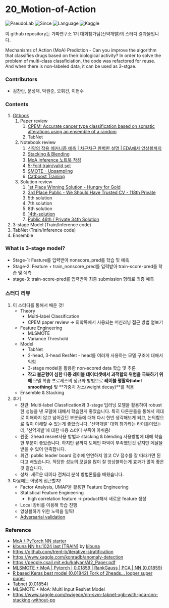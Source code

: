 # 20_Motion-of-Action

![PseudoLab](https://img.shields.io/badge/Community-PseudoLab-ff69b4.svg)
![Since](https://img.shields.io/badge/Since-2020-blueviolet.svg)
![Language](https://img.shields.io/badge/Language-Python-blue.svg)
![Kaggle](https://img.shields.io/badge/Interest-Kaggle-9cf.svg)

이 github repository는 가짜연구소 1기 대회참가팀(신약개발)의 스터디 결과물입니다.

Mechanisms of Action (MoA) Prediction - Can you improve the algorithm that classifies drugs based on their biological activity?
In order to solve the problem of multi-class classficiation, the code was refactored for reuse. And when there is non-labeled data, it can be used as 3-stgae.

### Contributors
- 김찬란, 문성채, 박원준, 오휘건, 이현수


### Contents
1. [Gitbook](https://app.gitbook.com/@pseudo-lab/s/1st-moa/)
    1. Paper review
        1. [CPEM: Accurate cancer type classification based on somatic alterations using an ensemble of a random](https://app.gitbook.com/@pseudo-lab/s/1st-moa/paper-review/cpem-accurate-cancer-type-classification-based-on-somatic-alterations-using-an-ensemble-of-a-random)
        2. TabNet
    2. Notebook review
        1. [신약의 작용 메커니즘 예측 | 차근차근 완벽한 설명 | EDA에서 앙상블까지](https://app.gitbook.com/@pseudo-lab/s/1st-moa/notebook-review/moa-public-26th-solution)
        2. [Stacking & Blending](https://app.gitbook.com/@pseudo-lab/s/1st-moa/notebook-review/untitled)
        3. [MoA Inference 노트북 작성](https://pseudo-lab.gitbook.io/1st-moa/notebook-review/moa-inference)
        4. [5-Fold train/valid set](https://app.gitbook.com/@pseudo-lab/s/1st-moa/~/drafts/-MQBuOymvry30KmP0Geo/notebook-review/untitled-1/@drafts)
        5. [SMOTE - Upsampling](https://app.gitbook.com/@pseudo-lab/s/1st-moa/notebook-review/nn-svm-tabnet-xgb-with-pca-cnn-stacking-without-pp)
        6. [Catboost Training](https://pseudo-lab.gitbook.io/1st-moa/notebook-review/catboost-training)
    3. Solution review
        1. [1st Place Winning Solution - Hungry for Gold](https://pseudo-lab.gitbook.io/1st-moa/solution-review/untitled-1)
        2. [3rd Place Public - We Should Have Trusted CV - 118th Private](https://pseudo-lab.gitbook.io/1st-moa/solution-review/untitled-2)
        3. 5th solution
        4. 7th solution
        5. 8th solution
        6. [14th-solution](https://pseudo-lab.gitbook.io/1st-moa/solution-review/14th-solution)
        7. [Public 46th / Private 34th Solution](https://pseudo-lab.gitbook.io/1st-moa/solution-review/public-46th-private-34th-solution)
2. 3-stage Model (Train/Inference code)
3. TabNet (Train/Inference code)
4. Ensemble


### What is 3-stage model?
- Stage-1: Feature를 입력받아 nonscore_pred를 학습 및 예측
- Stage-2: Feature + train_nonscore_pred를 입력받아 train-score-pred를 학습 및 예측
- stage-3: train-score-pred를 입력받아 최종 submission 형태로 최종 예측


### 스터디 리뷰
1. 이 스터디를 통해서 배운 것!
    - Theory
        - Multi-label Classification
        - CPEM paper review → 의학쪽에서 사용되는 머신러닝 접근 방법 옅보기
    - Feature Engineering
        - MLSMOTE
        - Variance Threshold
    - Model
        - TabNet
        - 2-head, 3-head ResNet - head를 여러개 사용하는 모델 구조에 대해서 익힘
        - 3-stage model을 활용한 non-scored data 학습 및 추론
        - **작고 불균형이 심한 다중 레이블 데이터셋에서 과적합의 위험을 극복하기 위해** 모델 학습 프로세스의 정규화 방법으로 **레이블 평활화(label smoothing)** 및 **가중치 감소(weight decay)**를 적용
    - Ensemble & Stacking
2. 후기
    - 찬란: Multi-label Classfication과 3-stage 딥러닝 모델을 활용하여 robust한 성능을 낸 모델에 대해서 학습한게 좋았습니다. 특히 다른분들을 통해서 제대로 이해하지 않고 넘어갔던 부분들에 대해 다시 한번 생각해보게 되고, 논의함으로 깊이 이해할 수 있는게 좋았습니다. '신약개발' 대회 참가라는 타이틀이었는데, '신약개발'에 대한 내용 스터디 부족이 아쉬움!
    - 원준: 2head resnet사용 방법과 stacking & blending 사용방법에 대해 학습한 부분이 좋았습니다. 하지만 끝까지 도메인 파악이 부족했던것 같지만 메달을 받을 수 있어 만족합니다.
    - 휘건: public leader board 점수에 연연하지 않고 CV 점수를 잘 따라가면 된다고 배웠습니다. 적당한 성능의 모델을 많이 잘 앙상블하는게 효과가 많이 좋은 것 같습니다.
    - 성채: 새로운 데이타 전처리 분석 방법론들을 배웠습니다.
3. 다음에는 어떻게 접근할지!
    - Factor Analysis, UMAP을 활용한 Feature Engineering
    - Statistical Feature Engineering
        - high correlation feature → product해서 새로운 feature 생성
    - Local 장비를 이용해 학습 진행
    - 앙상블하기 위한 노력을 일찍!
    - [Adversarial validation](https://towardsdatascience.com/adversarial-validation-ca69303543cd)


### Reference
- [MoA / PyTorch NN starter](https://www.kaggle.com/yasufuminakama/moa-pytorch-nn-starter)
- [kibuna NN hs:1024 last [TRAIN]](https://www.kaggle.com/kibuna/kibuna-nn-hs-1024-last-train) by [kibuna](https://www.kaggle.com/kibuna)
- https://github.com/trent-b/iterative-stratification
- https://www.kaggle.com/konradb/anomaly-detection
- https://people.csail.mit.edu/kalyan/AI2_Paper.pdf
- [MLSMOTE + MoA | Pytorch | 0.01859 | RankGauss | PCA | NN (0.01859)](https://www.kaggle.com/tolgadincer/mlsmotehttps://www.kaggle.com/kushal1506/moa-pytorch-0-01859-rankgauss-pca-nn)
- [R based Keras best model (0.01842) Fork of 2heads... looper super puper](https://www.kaggle.com/demetrypascal/fork-of-2heads-looper-super-puper)
- [Tabnet (0.01854)](https://www.kaggle.com/hiramcho/moa-predictions-overfitting-with-tabnet)
- MLSMOTE + MoA: Multi Input ResNet Model
- https://www.kaggle.com/hwigeon/nn-svm-tabnet-xgb-with-pca-cnn-stacking-without-pp
